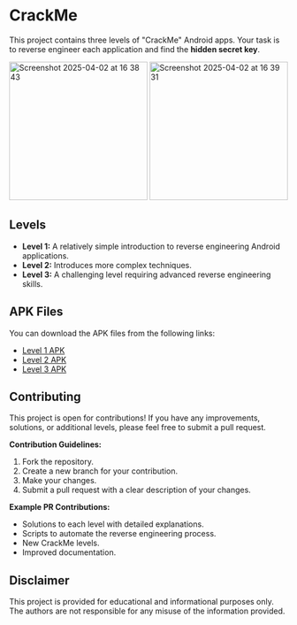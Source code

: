 # CrackMe

This project contains three levels of "CrackMe" Android apps. Your task is to reverse engineer each application and find the **hidden secret key**.

<img width="250" alt="Screenshot 2025-04-02 at 16 38 43" src="https://github.com/user-attachments/assets/56b6709f-370d-45b6-ae42-da6862c103e1" />
<img width="250" alt="Screenshot 2025-04-02 at 16 39 31" src="https://github.com/user-attachments/assets/e0bb1887-4e89-4768-b67c-05f2ae4dfc0b" />

## Levels

* **Level 1:** A relatively simple introduction to reverse engineering Android applications.
* **Level 2:** Introduces more complex techniques.
* **Level 3:** A challenging level requiring advanced reverse engineering skills.

## APK Files

You can download the APK files from the following links:

* [Level 1 APK](https://github.com/ITSEC-Research/CrackMe/blob/main/rndforge-crackme1.apk)
* [Level 2 APK](https://github.com/ITSEC-Research/CrackMe/blob/main/rndforge-crackme2.apk)
* [Level 3 APK](https://github.com/ITSEC-Research/CrackMe/blob/main/rndforge-crackme3.apk)

## Contributing

This project is open for contributions! If you have any improvements, solutions, or additional levels, please feel free to submit a pull request.

**Contribution Guidelines:**

1.  Fork the repository.
2.  Create a new branch for your contribution.
3.  Make your changes.
4.  Submit a pull request with a clear description of your changes.

**Example PR Contributions:**

* Solutions to each level with detailed explanations.
* Scripts to automate the reverse engineering process.
* New CrackMe levels.
* Improved documentation.

## Disclaimer

This project is provided for educational and informational purposes only. The authors are not responsible for any misuse of the information provided.
